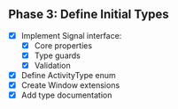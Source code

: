 
## Phase 3: Define Initial Types
- [x] Implement Signal interface:
  - [x] Core properties
  - [x] Type guards
  - [x] Validation
- [x] Define ActivityType enum
- [x] Create Window extensions
- [x] Add type documentation

